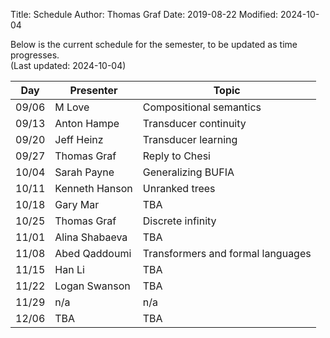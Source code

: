 Title: Schedule
Author: Thomas Graf
Date: 2019-08-22
Modified: 2024-10-04

Below is the current schedule for the semester, to be updated as time progresses.  
(Last updated: 2024-10-04)


| Day   | Presenter          | Topic                                          |
|-------|--------------------|------------------------------------------------|
| 09/06 | M Love | Compositional semantics |
| 09/13 | Anton Hampe | Transducer continuity |
| 09/20 | Jeff Heinz | Transducer learning |
| 09/27 | Thomas Graf | Reply to Chesi |
| 10/04 | Sarah Payne | Generalizing BUFIA |
| 10/11 | Kenneth Hanson | Unranked trees |
| 10/18 | Gary Mar | TBA |
| 10/25 | Thomas Graf | Discrete infinity |
| 11/01 | Alina Shabaeva | TBA |
| 11/08 | Abed Qaddoumi | Transformers and formal languages |
| 11/15 | Han Li | TBA |
| 11/22 | Logan Swanson | TBA |
| 11/29 | n/a | n/a |
| 12/06 | TBA | TBA |
